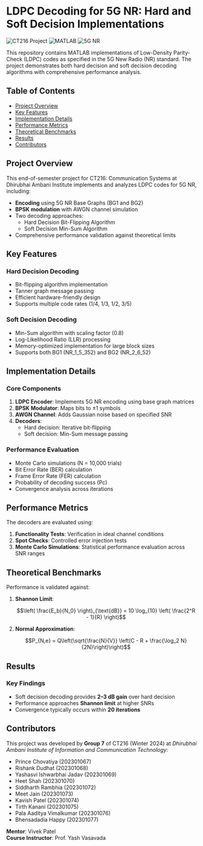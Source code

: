 # LDPC Decoding for 5G NR: Hard and Soft Decision Implementations

![CT216 Project](https://img.shields.io/badge/Project-CT216-blue) 
![MATLAB](https://img.shields.io/badge/Language-MATLAB-orange)
![5G NR](https://img.shields.io/badge/Standard-5G_NR-green)

This repository contains MATLAB implementations of Low-Density Parity-Check (LDPC) codes as specified in the 5G New Radio (NR) standard. The project demonstrates both hard decision and soft decision decoding algorithms with comprehensive performance analysis.

## Table of Contents
- [Project Overview](#project-overview)
- [Key Features](#key-features)
- [Implementation Details](#implementation-details)
- [Performance Metrics](#performance-metrics)
- [Theoretical Benchmarks](#theoretical-benchmarks)
- [Results](#results)
- [Contributors](#contributors)

## Project Overview
This end-of-semester project for CT216: Communication Systems at Dhirubhai Ambani Institute implements and analyzes LDPC codes for 5G NR, including:

- **Encoding** using 5G NR Base Graphs (BG1 and BG2)
- **BPSK modulation** with AWGN channel simulation
- Two decoding approaches:
  - Hard Decision Bit-Flipping Algorithm
  - Soft Decision Min-Sum Algorithm
- Comprehensive performance validation against theoretical limits

## Key Features

### Hard Decision Decoding
- Bit-flipping algorithm implementation
- Tanner graph message passing
- Efficient hardware-friendly design
- Supports multiple code rates (1/4, 1/3, 1/2, 3/5)

### Soft Decision Decoding
- Min-Sum algorithm with scaling factor (0.8)
- Log-Likelihood Ratio (LLR) processing
- Memory-optimized implementation for large block sizes
- Supports both BG1 (NR_1_5_352) and BG2 (NR_2_6_52)

## Implementation Details

### Core Components
1. **LDPC Encoder**: Implements 5G NR encoding using base graph matrices
2. **BPSK Modulator**: Maps bits to ±1 symbols
3. **AWGN Channel**: Adds Gaussian noise based on specified SNR
4. **Decoders**:
   - Hard decision: Iterative bit-flipping
   - Soft decision: Min-Sum message passing

### Performance Evaluation
- Monte Carlo simulations (N = 10,000 trials)
- Bit Error Rate (BER) calculation
- Frame Error Rate (FER) calculation
- Probability of decoding success (Pc)
- Convergence analysis across iterations

## Performance Metrics
The decoders are evaluated using:

1. **Functionality Tests**: Verification in ideal channel conditions
2. **Spot Checks**: Controlled error injection tests
3. **Monte Carlo Simulations**: Statistical performance evaluation across SNR ranges

## Theoretical Benchmarks

Performance is validated against:

1. **Shannon Limit**:
   ```math
   \left( \frac{E_b}{N_0} \right)_{\text{dB}} = 10 \log_{10} \left( \frac{2^R - 1}{R} \right)
   ```

2. **Normal Approximation**:
   ```math
   P_{N,e} = Q\left(\sqrt{\frac{N}{V}} \left(C - R + \frac{\log_2 N}{2N}\right)\right)
   ```

## Results

### Key Findings

- Soft decision decoding provides **2–3 dB gain** over hard decision  
- Performance approaches **Shannon limit** at higher SNRs  
- Convergence typically occurs within **20 iterations**

## Contributors

This project was developed by **Group 7** of CT216 (Winter 2024) at *Dhirubhai Ambani Institute of Information and Communication Technology*:

- Prince Chovatiya (202301067)
- Rishank Dudhat (202301068)
- Yashasvi Ishwarbhai Jadav (202301069)
- Heet Shah (202301070)
- Siddharth Rambhia (202301072)
- Meet Jain (202301073)
- Kavish Patel (202301074)
- Tirth Kanani (202301075)
- Pala Aaditya Vimalkumar (202301076)
- Bhensadadia Happy (202301077)

**Mentor**: Vivek Patel  
**Course Instructor**: Prof. Yash Vasavada

